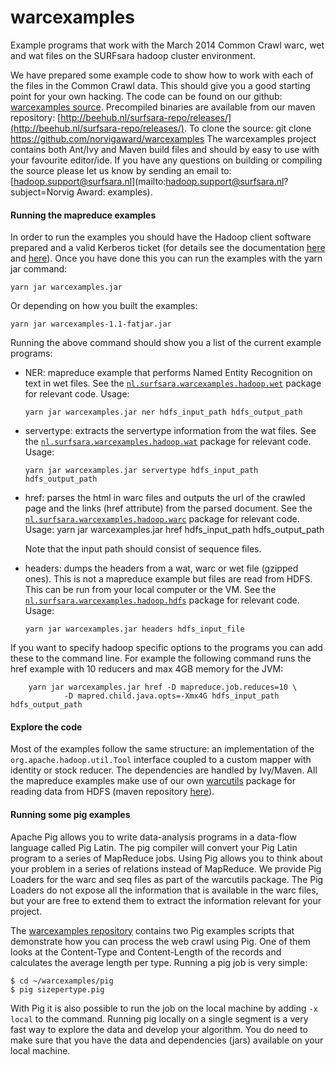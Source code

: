 warcexamples
============

Example programs that work with the March 2014 Common Crawl warc, wet and wat files on the SURFsara hadoop cluster environment.

We have prepared some example code to show how to work with each of the files in the Common Crawl data. This should give
            you a good starting point for your own hacking. The code can be found on our github: [warcexamples source](https://github.com/norvigaward/warcexamples). Precompiled binaries are available from our maven repository: [http://beehub.nl/surfsara-repo/releases/](http://beehub.nl/surfsara-repo/releases/). To clone the source:
            git clone https://github.com/norvigaward/warcexamples The warcexamples project contains both Ant/Ivy and Maven build files and
          should by easy to use with your favourite editor/ide. If you have any questions on building or compiling the source please let us know by sending an email to: [hadoop.support@surfsara.nl](mailto:hadoop.support@surfsara.nl?subject=Norvig Award: examples).

#### Running the mapreduce examples

In order to run the examples you should have the Hadoop client software prepared and a valid Kerberos ticket (for details see the documentation [here](https://surfsara.nl/systems/hadoop/hathi) and [here](https://github.com/sara-nl/hathi-client)).
            Once you have done this you can run the examples with the yarn jar command:

    yarn jar warcexamples.jar

Or depending on how you built the examples:

    yarn jar warcexamples-1.1-fatjar.jar

Running the above command should show you a list of the current example programs:

*   NER: mapreduce example that performs Named Entity Recognition on text in wet files. See the [`nl.surfsara.warcexamples.hadoop.wet`](https://github.com/norvigaward/warcexamples/tree/master/src/nl/surfsara/warcexamples/hadoop/wet) package for relevant code.
Usage:

        yarn jar warcexamples.jar ner hdfs_input_path hdfs_output_path

*   servertype: extracts the servertype information from the wat files. See the [`nl.surfsara.warcexamples.hadoop.wat`](https://github.com/norvigaward/warcexamples/tree/master/src/nl/surfsara/warcexamples/hadoop/wat) package for relevant code. Usage:

        yarn jar warcexamples.jar servertype hdfs_input_path hdfs_output_path

*   href: parses the html in warc files and outputs the url of the crawled page and the links (href attribute) from the parsed document. See the [`nl.surfsara.warcexamples.hadoop.warc`](https://github.com/norvigaward/warcexamples/tree/master/src/nl/surfsara/warcexamples/hadoop/warc) package for relevant code. Usage:
        yarn jar warcexamples.jar href hdfs_input_path hdfs_output_path

    Note that the input path should consist of sequence files.

*   headers: dumps the headers from a wat, warc or wet file (gzipped ones). This is not a mapreduce example but files are read from HDFS. This can be run from your local computer or the VM. See the [`nl.surfsara.warcexamples.hadoop.hdfs`](https://github.com/norvigaward/warcexamples/tree/master/src/nl/surfsara/warcexamples/hdfs) package for relevant code. Usage:

        yarn jar warcexamples.jar headers hdfs_input_file


If you want to specify hadoop specific options to the programs you can add these to the command line. For example the following command runs the href example with 10 reducers and max 4GB memory for the JVM:

        yarn jar warcexamples.jar href -D mapreduce.job.reduces=10 \
                -D mapred.child.java.opts=-Xmx4G hdfs_input_path hdfs_output_path

#### Explore the code

Most of the examples follow the same structure: an implementation of the `org.apache.hadoop.util.Tool` interface coupled to a custom mapper with identity or stock reducer. The dependencies
          are handled by Ivy/Maven. All the mapreduce examples make use of our own [warcutils](https://github.com/norvigaward/warcutils) package for reading data from HDFS (maven repository [here](http://beehub.nl/surfsara-repo/releases/SURFsara/warcutils)).

#### Running some pig examples

Apache Pig allows you to write data-analysis programs in a data-flow language called Pig Latin. The pig compiler will convert your Pig Latin program to a series of MapReduce jobs. Using Pig allows you to think about your problem in a series of relations instead of MapReduce. We provide Pig Loaders for the warc and seq files as part of the warcutils package. The Pig Loaders do not expose all the information that is available in the warc files, but your are free to extend them to extract the information relevant for your project.

The [warcexamples repository](https://github.com/norvigaward/warcexamples) contains two Pig examples scripts that demonstrate how you can process the web crawl using Pig. One of them looks at the Content-Type and Content-Length of the records and calculates the average length per type. Running a pig job is very simple:

    $ cd ~/warcexamples/pig
    $ pig sizepertype.pig

With Pig it is also possible to run the job on the local machine by adding `-x local` to the command. Running pig locally on a single segment is a very fast way to explore the data and develop your algorithm. You do need to make sure that you have the data and dependencies (jars) available on your local machine.
